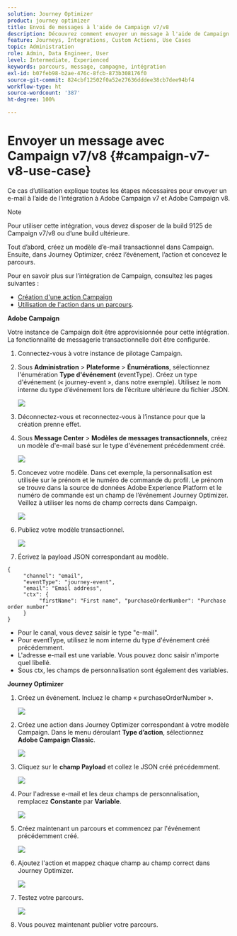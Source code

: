```yaml
---
solution: Journey Optimizer
product: journey optimizer
title: Envoi de messages à l'aide de Campaign v7/v8
description: Découvrez comment envoyer un message à l'aide de Campaign v7/v8
feature: Journeys, Integrations, Custom Actions, Use Cases
topic: Administration
role: Admin, Data Engineer, User
level: Intermediate, Experienced
keywords: parcours, message, campagne, intégration
exl-id: b07feb98-b2ae-476c-8fcb-873b308176f0
source-git-commit: 824cbf12502f0a52e27636dddee38cb7dee94bf4
workflow-type: ht
source-wordcount: '387'
ht-degree: 100%

---
```


# Envoyer un message avec Campaign v7/v8 {#campaign-v7-v8-use-case}

Ce cas d’utilisation explique toutes les étapes nécessaires pour envoyer un e-mail à l’aide de l’intégration à Adobe Campaign v7 et Adobe Campaign v8.

>[!NOTE]
>
>Pour utiliser cette intégration, vous devez disposer de la build 9125 de Campaign v7/v8 ou d’une build ultérieure.

Tout d’abord, créez un modèle d’e-mail transactionnel dans Campaign. Ensuite, dans Journey Optimizer, créez l’événement, l’action et concevez le parcours.

Pour en savoir plus sur l’intégration de Campaign, consultez les pages suivantes :

* [Création d&#39;une action Campaign](../action/acc-action.md)
* [Utilisation de l&#39;action dans un parcours](../building-journeys/using-adobe-campaign-v7-v8.md).

**Adobe Campaign**

Votre instance de Campaign doit être approvisionnée pour cette intégration. La fonctionnalité de messagerie transactionnelle doit être configurée.

1. Connectez-vous à votre instance de pilotage Campaign.

1. Sous **Administration** > **Plateforme** > **Énumérations**, sélectionnez l&#39;énumération **Type d&#39;événement** (eventType). Créez un type d&#39;événement (« journey-event », dans notre exemple). Utilisez le nom interne du type d’événement lors de l’écriture ultérieure du fichier JSON.

   ![](assets/accintegration-uc-1.png)

1. Déconnectez-vous et reconnectez-vous à l’instance pour que la création prenne effet.

1. Sous **Message Center** > **Modèles de messages transactionnels**, créez un modèle d&#39;e-mail basé sur le type d&#39;événement précédemment créé.

   ![](assets/accintegration-uc-2.png)

1. Concevez votre modèle. Dans cet exemple, la personnalisation est utilisée sur le prénom et le numéro de commande du profil. Le prénom se trouve dans la source de données Adobe Experience Platform et le numéro de commande est un champ de l’événement Journey Optimizer. Veillez à utiliser les noms de champ corrects dans Campaign.

   ![](assets/accintegration-uc-3.png)

1. Publiez votre modèle transactionnel.

   ![](assets/accintegration-uc-4.png)

1. Écrivez la payload JSON correspondant au modèle.

```
{
     "channel": "email",
     "eventType": "journey-event",
     "email": "Email address",
     "ctx": {
          "firstName": "First name", "purchaseOrderNumber": "Purchase order number"
     }
}
```

* Pour le canal, vous devez saisir le type &quot;e-mail&quot;.
* Pour eventType, utilisez le nom interne du type d&#39;événement créé précédemment.
* L&#39;adresse e-mail est une variable. Vous pouvez donc saisir n&#39;importe quel libellé.
* Sous ctx, les champs de personnalisation sont également des variables.

**Journey Optimizer**

1. Créez un événement. Incluez le champ « purchaseOrderNumber ».

   ![](assets/accintegration-uc-5.png)

1. Créez une action dans Journey Optimizer correspondant à votre modèle Campaign. Dans le menu déroulant **Type d’action**, sélectionnez **Adobe Campaign Classic**.

   ![](assets/accintegration-uc-6.png)

1. Cliquez sur le **champ Payload** et collez le JSON créé précédemment.

   ![](assets/accintegration-uc-7.png)

1. Pour l&#39;adresse e-mail et les deux champs de personnalisation, remplacez **Constante** par **Variable**.

   ![](assets/accintegration-uc-8.png)

1. Créez maintenant un parcours et commencez par l&#39;événement précédemment créé.

   ![](assets/accintegration-uc-9.png)

1. Ajoutez l&#39;action et mappez chaque champ au champ correct dans Journey Optimizer.

   ![](assets/accintegration-uc-10.png)

1. Testez votre parcours.

   ![](assets/accintegration-uc-11.png)

1. Vous pouvez maintenant publier votre parcours.
